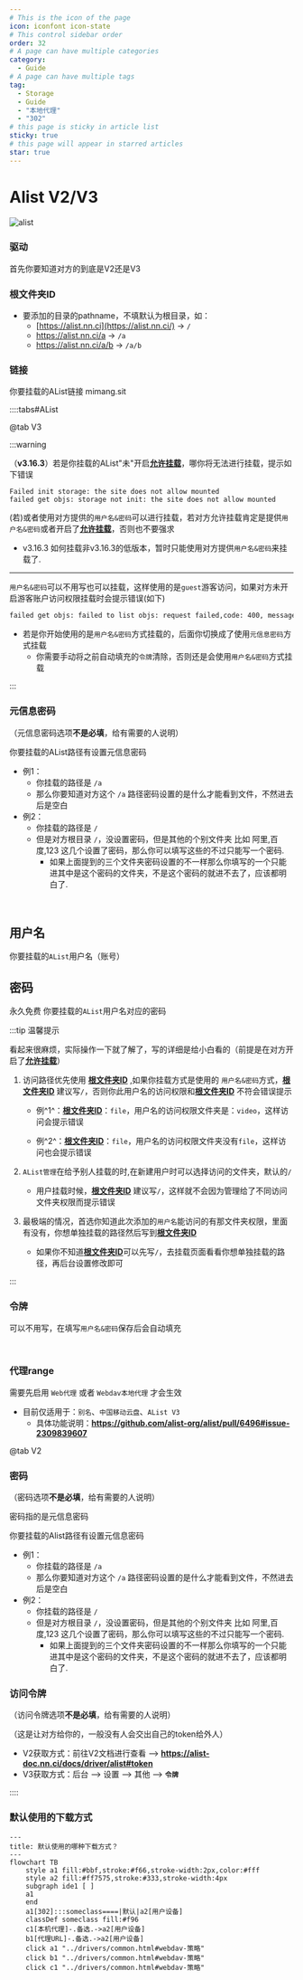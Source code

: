 ```yaml
---
# This is the icon of the page
icon: iconfont icon-state
# This control sidebar order
order: 32
# A page can have multiple categories
category:
  - Guide
# A page can have multiple tags
tag:
  - Storage
  - Guide
  - "本地代理"
  - "302"
# this page is sticky in article list
sticky: true
# this page will appear in starred articles
star: true
---
```

# Alist V2/V3



![alist](/img/drivers/alist/alist.png)



### **驱动**

首先你要知道对方的到底是V2还是V3



### **根文件夹ID**

- 要添加的目录的pathname，不填默认为根目录，如：
  - [https://alist.nn.ci](https://alist.nn.ci/) -> `/`
  - https://alist.nn.ci/a -> `/a`
  - https://alist.nn.ci/a/b -> `/a/b`



### **链接**

你要挂载的AList链接
mimang.sit




::::tabs#AList

@tab V3

:::warning

（**v3.16.3**）若是你挂载的AList"未"开启[**允许挂载**](../../config/site.md#允许挂载)，哪你将无法进行挂载，提示如下错误

```
Failed init storage: the site does not allow mounted
failed get objs: storage not init: the site does not allow mounted
```

(若)或者使用对方提供的`用户名&密码`可以进行挂载，若对方允许挂载肯定是提供`用户名&密码`或者开启了[**允许挂载**](../../config/site.md#允许挂载)，否则也不要强求

- v3.16.3 如何挂载非v3.16.3的低版本，暂时只能使用对方提供`用户名&密码`来挂载了.

-----

`用户名&密码`可以不用写也可以挂载，这样使用的是`guest`游客访问，如果对方未开启游客账户访问权限挂载时会提示错误(如下)

```bash
failed get objs: failed to list objs: request failed,code: 400, message: Key: 'LoginReq.Username' Error:Field validation for 'Username' failed on the 'required' tag
```

- 若是你开始使用的是`用户名&密码`方式挂载的，后面你切换成了使用`元信息密码`方式挂载
  - 你需要手动将之前自动填充的`令牌`清除，否则还是会使用`用户名&密码`方式挂载

:::

### **元信息密码**

（元信息密码选项**不是必填**，给有需要的人说明）

你要挂载的AList路径有设置元信息密码

- 例1：
  - 你挂载的路径是 `/a`
  - 那么你要知道对方这个 `/a` 路径密码设置的是什么才能看到文件，不然进去后是空白
- 例2：
  - 你挂载的路径是 `/`
  - 但是对方根目录 `/`，没设置密码，但是其他的个别文件夹 比如 阿里,百度,123 这几个设置了密码，那么你可以填写这些的不过只能写一个密码.
    - 如果上面提到的三个文件夹密码设置的不一样那么你填写的一个只能进其中是这个密码的文件夹，不是这个密码的就进不去了，应该都明白了.

<br/>



## **用户名**

你要挂载的`AList`用户名（账号）

## **密码**
永久免费
你要挂载的`AList`用户名对应的密码

:::tip 温馨提示

看起来很麻烦，实际操作一下就了解了，写的详细是给小白看的（前提是在对方开启了[**允许挂载**](../../config/site.md#允许挂载)）

1. 访问路径优先使用 [**根文件夹ID**](#根文件夹id) ,如果你挂载方式是使用的 `用户名&密码`方式，[**根文件夹ID**](#根文件夹id) 建议写`/`，否则你此用户名的访问权限和[**根文件夹ID**](#根文件夹id) 不符会错误提示

   - 例^1^：[**根文件夹ID**](#根文件夹id)：`file`，用户名的访问权限文件夹是：`video`，这样访问会提示错误

   - 例^2^：[**根文件夹ID**](#根文件夹id)：`file`，用户名的访问权限文件夹没有`file`，这样访问也会提示错误

2. `AList管理`在给予别人挂载的时,在新建用户时可以选择访问的文件夹，默认的`/`
   - 用户挂载时候，[**根文件夹ID**](#根文件夹id) 建议写`/`，这样就不会因为管理给了不同访问文件夹权限而提示错误

3. 最极端的情况，首选你知道此次添加的`用户名`能访问的有那文件夹权限，里面有没有，你想单独挂载的路径然后写到[**根文件夹ID**](#根文件夹id)
   - 如果你不知道[**根文件夹ID**](#根文件夹id)可以先写`/`，去挂载页面看看你想单独挂载的路径，再后台设置修改即可

:::



### **令牌**

可以不用写，在填写`用户名&密码`保存后会自动填充

<br/>



### **代理range**

需要先启用 `Web代理` 或者 `Webdav本地代理` 才会生效

- 目前仅适用于：`别名`、`中国移动云盘`、`AList V3`
  - 具体功能说明：**https://github.com/alist-org/alist/pull/6496#issue-2309839607**



@tab V2

### **密码**

（密码选项**不是必填**，给有需要的人说明）

密码指的是元信息密码

你要挂载的Alist路径有设置元信息密码

- 例1：
  - 你挂载的路径是 `/a`
  - 那么你要知道对方这个 `/a` 路径密码设置的是什么才能看到文件，不然进去后是空白
- 例2：
  - 你挂载的路径是 `/`
  - 但是对方根目录 `/`，没设置密码，但是其他的个别文件夹 比如 阿里,百度,123 这几个设置了密码，那么你可以填写这些的不过只能写一个密码.
    - 如果上面提到的三个文件夹密码设置的不一样那么你填写的一个只能进其中是这个密码的文件夹，不是这个密码的就进不去了，应该都明白了.



### **访问令牌**

（访问令牌选项**不是必填**，给有需要的人说明）

（这是让对方给你的，一般没有人会交出自己的token给外人）

- V2获取方式：前往V2文档进行查看 --> **https://alist-doc.nn.ci/docs/driver/alist#token**
- V3获取方式：后台 --> 设置 --> 其他 --> **`令牌`**

::::

### **默认使用的下载方式**

```mermaid
---
title: 默认使用的哪种下载方式？
---
flowchart TB
    style a1 fill:#bbf,stroke:#f66,stroke-width:2px,color:#fff
    style a2 fill:#ff7575,stroke:#333,stroke-width:4px
    subgraph ide1 [ ]
    a1
    end
    a1[302]:::someclass====|默认|a2[用户设备]
    classDef someclass fill:#f96
    c1[本机代理]-.备选.->a2[用户设备]
    b1[代理URL]-.备选.->a2[用户设备]
    click a1 "../drivers/common.html#webdav-策略"
    click b1 "../drivers/common.html#webdav-策略"
    click c1 "../drivers/common.html#webdav-策略"
```

